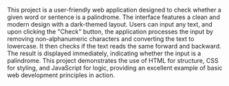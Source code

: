 This project is a user-friendly web application designed to check whether a given word or sentence is a palindrome. The interface features a clean and modern design with a dark-themed layout. Users can input any text, and upon clicking the "Check" button, the application processes the input by removing non-alphanumeric characters and converting the text to lowercase. It then checks if the text reads the same forward and backward. The result is displayed immediately, indicating whether the input is a palindrome. This project demonstrates the use of HTML for structure, CSS for styling, and JavaScript for logic, providing an excellent example of basic web development principles in action.
